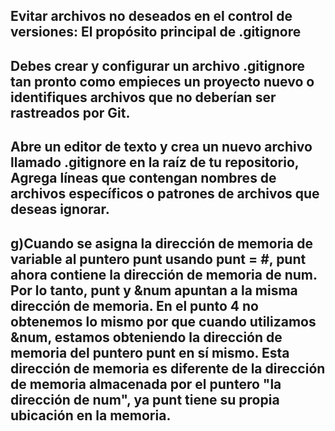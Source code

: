 ## Evitar archivos no deseados en el control de versiones: El propósito principal de .gitignore
## Debes crear y configurar un archivo .gitignore tan pronto como empieces un proyecto nuevo o identifiques archivos que no deberían ser rastreados por Git.
## Abre un editor de texto y crea un nuevo archivo llamado .gitignore en la raíz de tu repositorio, Agrega líneas que contengan nombres de archivos específicos o patrones de archivos que deseas ignorar.
## g)Cuando se asigna la dirección de memoria de variable al puntero punt usando punt = &num;, punt ahora contiene la dirección de memoria de num. Por lo tanto, punt y &num apuntan a la misma dirección de memoria. En el punto 4 no obtenemos lo mismo por que cuando utilizamos &num, estamos obteniendo la dirección de memoria del puntero punt en sí mismo. Esta dirección de memoria es diferente de la dirección de memoria almacenada por el puntero "la dirección de num", ya punt tiene su propia ubicación en la memoria.
